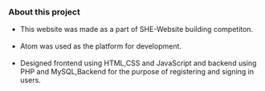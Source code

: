 <h3>About this project</h3>
<ul>
  <li>This website was made as a part of SHE-Website building competiton.</li><br />
  <li>Atom was used as the platform for development.</li><br />
<li>Designed frontend using HTML,CSS and JavaScript and backend using PHP and MySQL,Backend for the purpose of registering and signing in users.</li>
 </ul> 
